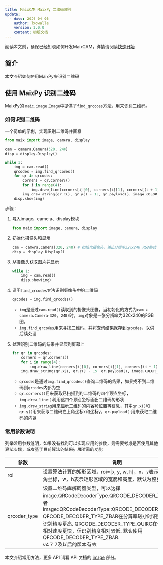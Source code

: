 ```yaml
---
title: MaixCAM MaixPy 二维码识别
update:
  - date: 2024-04-03
    author: lxowalle
    version: 1.0.0
    content: 初版文档
---
```


阅读本文前，确保已经知晓如何开发MaixCAM，详情请阅读[快速开始](../README.md)

## 简介

本文介绍如何使用MaixPy来识别二维码


## 使用 MaixPy 识别二维码

MaixPy的 `maix.image.Image`中提供了`find_qrcodes`方法，用来识别二维码。

### 如何识别二维码

一个简单的示例，实现识别二维码并画框

```python
from maix import image, camera, display

cam = camera.Camera(320, 240)
disp = display.Display()

while 1:
    img = cam.read()
    qrcodes = img.find_qrcodes()
    for qr in qrcodes:
        corners = qr.corners()
        for i in range(4):
            img.draw_line(corners[i][0], corners[i][1], corners[(i + 1) % 4][0], corners[(i + 1) % 4][1], image.COLOR_RED)
        img.draw_string(qr.x(), qr.y() - 15, qr.payload(), image.COLOR_RED)
    disp.show(img)
```

步骤：

1. 导入image、camera、display模块

   ```python
   from maix import image, camera, display
   ```

2. 初始化摄像头和显示

   ```python
   cam = camera.Camera(320, 240) # 初始化摄像头，输出分辨率320x240 RGB格式
   disp = display.Display()
   ```

3. 从摄像头获取图片并显示

   ```python
   while 1:
       img = cam.read()
       disp.show(img)
   ```

4. 调用`find_qrcodes`方法识别摄像头中的二维码

   ```python
   qrcodes = img.find_qrcodes()
   ```

   - `img`是通过`cam.read()`读取到的摄像头图像，当初始化的方式为`cam = camera.Camera(320, 240)`时，`img`对象是一张分辨率为320x240的RGB图。
   - `img.find_qrcodes`用来寻找二维码，并将查询结果保存到`qrocdes`，以供后续处理

5. 处理识别二维码的结果并显示到屏幕上

   ```python
   for qr in qrcodes:
       corners = qr.corners()
       for i in range(4):
           img.draw_line(corners[i][0], corners[i][1], corners[(i + 1) % 4][0], corners[(i + 1) % 4][1], image.COLOR_RED)
       img.draw_string(qr.x(), qr.y() - 15, qr.payload(), image.COLOR_RED)
   ```

   - `qrcodes`是通过`img.find_qrcodes()`查询二维码的结果，如果找不到二维码则`qrcodes`内部为空
   - `qr.corners()`用来获取已扫描到的二维码的四个顶点坐标，`img.draw_line()`利用这四个顶点坐标画出二维码的形状
   - `img.draw_string`用来显示二维码的内容和位置等信息，其中`qr.x()`和`qr.y()`用来获取二维码左上角坐标x和坐标y，`qr.payload()`用来获取二维码的内容

### 常用参数说明

列举常用参数说明，如果没有找到可以实现应用的参数，则需要考虑是否使用其他算法实现，或者基于目前算法的结果扩展所需的功能

| 参数         | 说明                                                         | 示例                                                         |
| ------------ | ------------------------------------------------------------ | ------------------------------------------------------------ |
| roi          | 设置算法计算的矩形区域，roi=[x, y, w, h]，x，y表示矩形区域左上角坐标，w，h表示矩形区域的宽度和高度，默认为整张图片 | 计算坐标为(50,50)，宽和高为100的区域<br />```img.find_qrcodes(roi=[50, 50, 100, 100])``` |
| qrcoder_type | 设置二维码库解码器类型，可以选择image.QRCodeDecoderType.QRCODE_DECODER_TYPE_ZBAR或者image::QRCodeDecoderType::QRCODE_DECODER_TYPE_QUIRC.  QRCODE_DECODER_TYPE_ZBAR在分辨率较小时识别速度更快，识别精度更高. QRCODE_DECODER_TYPE_QUIRC在分辨率较大时相对速度更快，但识别精度相对较低. 默认使用QRCODE_DECODER_TYPE_ZBAR.<br />v4.7.7及以后的版本有效. | img.find_qrcodes(decoder_type=image.QRCodeDecoderType.QRCODE_DECODER_TYPE_ZBAR) |

本文介绍常用方法，更多 API 请看 API 文档的 [image](../../../api/maix/image.md) 部分。

